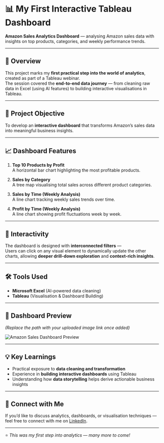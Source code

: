 # 📊 My First Interactive Tableau Dashboard

**Amazon Sales Analytics Dashboard** — analysing Amazon sales data with insights on top products, categories, and weekly performance trends.

---

## 🧠 Overview
This project marks my **first practical step into the world of analytics**, created as part of a Tableau webinar.  
The session covered the **end-to-end data journey** — from cleaning raw data in Excel (using AI features) to building interactive visualisations in Tableau.

---

## 🚀 Project Objective
To develop an **interactive dashboard** that transforms Amazon’s sales data into meaningful business insights.

---

## 📈 Dashboard Features

1. **Top 10 Products by Profit**  
   A horizontal bar chart highlighting the most profitable products.

2. **Sales by Category**  
   A tree map visualising total sales across different product categories.

3. **Sales by Time (Weekly Analysis)**  
   A line chart tracking weekly sales trends over time.

4. **Profit by Time (Weekly Analysis)**  
   A line chart showing profit fluctuations week by week.

---

## 🔄 Interactivity
The dashboard is designed with **interconnected filters** —  
Users can click on any visual element to dynamically update the other charts, allowing **deeper drill-down exploration** and **context-rich insights**.

---

## 🛠️ Tools Used
- **Microsoft Excel** (AI-powered data cleaning)  
- **Tableau** (Visualisation & Dashboard Building)

---

## 📸 Dashboard Preview
*(Replace the path with your uploaded image link once added)*

![Amazon Sales Dashboard Preview](images/amazon-dashboard.png)

---

## 💡 Key Learnings
- Practical exposure to **data cleaning and transformation**  
- Experience in **building interactive dashboards** using Tableau  
- Understanding how **data storytelling** helps derive actionable business insights

---

## 🔗 Connect with Me
If you’d like to discuss analytics, dashboards, or visualisation techniques —  
feel free to connect with me on [LinkedIn](https://www.linkedin.com/in/manjotsingh0904).

---

⭐ *This was my first step into analytics — many more to come!*
